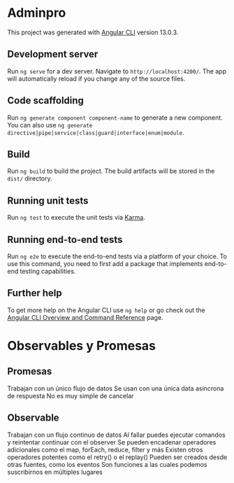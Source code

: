 # Adminpro

This project was generated with [Angular CLI](https://github.com/angular/angular-cli) version 13.0.3.

## Development server

Run `ng serve` for a dev server. Navigate to `http://localhost:4200/`. The app will automatically reload if you change any of the source files.

## Code scaffolding

Run `ng generate component component-name` to generate a new component. You can also use `ng generate directive|pipe|service|class|guard|interface|enum|module`.

## Build

Run `ng build` to build the project. The build artifacts will be stored in the `dist/` directory.

## Running unit tests

Run `ng test` to execute the unit tests via [Karma](https://karma-runner.github.io).

## Running end-to-end tests

Run `ng e2e` to execute the end-to-end tests via a platform of your choice. To use this command, you need to first add a package that implements end-to-end testing capabilities.

## Further help

To get more help on the Angular CLI use `ng help` or go check out the [Angular CLI Overview and Command Reference](https://angular.io/cli) page.

# Observables y Promesas

## Promesas

Trabajan con un único flujo de datos
Se usan con una única data asíncrona de respuesta
No es muy simple de cancelar

## Observable

Trabajan con un flujo continuo de datos
Al fallar puedes ejecutar comandos y reintentar continuar con el observer
Se pueden encadenar operadores adicionales como el map, forEach, reduce, filter y más
Existen otros operadores potentes como el retry() o el replay()
Pueden ser creados desde otras fuentes, como los eventos
Son funciones a las cuales podemos suscribirnos en múltiples lugares
